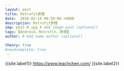 ```yaml
---
layout: post
title: Retrofit原理
date:  2018-03-19 09:50:00 +0900
description: Retrofit原理
img: post-9.jpg # Add image post (optional)
tags: [Android，Retrofit，原理]
author: # Add name author (optional)

theory: true
#needcomplete: true
---
```


{{site.label1}} <a href="https://www.leachchen.com/" target="\_blank">https://www.leachchen.com/</a> {{site.label2}}
